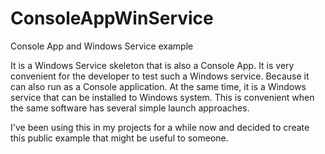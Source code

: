 # ConsoleAppWinService
Console App and Windows Service example

It is a Windows Service skeleton that is also a Console App. It is very convenient for the developer to test such a Windows service. Because it can also run as a Console application. At the same time, it is a Windows service that can be installed to Windows system. This is convenient when the same software has several simple launch approaches.

I've been using this in my projects for a while now and decided to create this public example that might be useful to someone.

